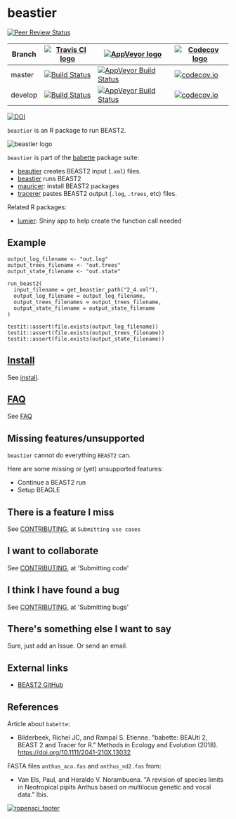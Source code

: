 # beastier

[![Peer Review Status](https://badges.ropensci.org/209_status.svg)](https://github.com/ropensci/onboarding/issues/209)

Branch|[![Travis CI logo](pics/TravisCI.png)](https://travis-ci.org)|[![AppVeyor logo](pics/AppVeyor.png)](https://www.appveyor.com)|[![Codecov logo](pics/Codecov.png)](https://www.codecov.io)
---|---|---|---
master|[![Build Status](https://travis-ci.org/ropensci/beastier.svg?branch=master)](https://travis-ci.org/ropensci/beastier)|[![AppVeyor Build Status](https://ci.appveyor.com/api/projects/status/github/ropensci/beastier?branch=master&svg=true)](https://ci.appveyor.com/project/richelbilderbeek/beastier)|[![codecov.io](https://codecov.io/github/ropensci/beastier/coverage.svg?branch=master)](https://codecov.io/github/ropensci/beastier/branch/master)
develop|[![Build Status](https://travis-ci.org/ropensci/beastier.svg?branch=develop)](https://travis-ci.org/ropensci/beastier)|[![AppVeyor Build Status](https://ci.appveyor.com/api/projects/status/github/ropensci/beastier?branch=develop&svg=true)](https://ci.appveyor.com/project/richelbilderbeek/beastier)|[![codecov.io](https://codecov.io/github/ropensci/beastier/coverage.svg?branch=develop)](https://codecov.io/github/ropensci/beastier/branch/develop)

[![DOI](https://zenodo.org/badge/115617629.svg)](https://zenodo.org/badge/latestdoi/115617629)

`beastier` is an R package to run BEAST2.

![beastier logo](pics/beastier_logo.png)

`beastier` is part of the [babette](https://github.com/ropensci/babette) package suite:

 * [beautier](https://github.com/ropensci/beautier) creates BEAST2 input (`.xml`) files.
 * [beastier](https://github.com/ropensci/beastier) runs BEAST2
 * [mauricer](https://github.com/ropensci/mauricer): install BEAST2 packages
 * [tracerer](https://github.com/ropensci/tracerer) pastes BEAST2 output (`.log`, `.trees`, etc) files.

Related R packages:

 * [lumier](https://github.com/ropensci/lumier): Shiny app to help create the function call needed

## Example

```
output_log_filename <- "out.log"
output_trees_filename <- "out.trees"
output_state_filename <- "out.state"

run_beast2(
  input_filename = get_beastier_path("2_4.xml"),
  output_log_filename = output_log_filename,
  output_trees_filenames = output_trees_filename,
  output_state_filename = output_state_filename
)

testit::assert(file.exists(output_log_filename))
testit::assert(file.exists(output_trees_filename))
testit::assert(file.exists(output_state_filename))
```

## [Install](doc/install.md)

See [install](doc/install.md).

## [FAQ](doc/faq.md)

See [FAQ](doc/faq.md)

## Missing features/unsupported

`beastier` cannot do everything `BEAST2` can. 

Here are some missing or (yet) unsupported features:

 * Continue a BEAST2 run
 * Setup BEAGLE

## There is a feature I miss

See [CONTRIBUTING](CONTRIBUTING.md), at `Submitting use cases`

## I want to collaborate

See [CONTRIBUTING](CONTRIBUTING.md), at 'Submitting code'

## I think I have found a bug

See [CONTRIBUTING](CONTRIBUTING.md), at 'Submitting bugs' 

## There's something else I want to say

Sure, just add an Issue. Or send an email.

## External links

 * [BEAST2 GitHub](https://github.com/CompEvol/beast2)

## References

Article about `babette`:

 * Bilderbeek, Richel JC, and Rampal S. Etienne. "babette: BEAUti 2, BEAST 2 and Tracer for R." Methods in Ecology and Evolution (2018). https://doi.org/10.1111/2041-210X.13032

FASTA files `anthus_aco.fas` and `anthus_nd2.fas` from:
 
 * Van Els, Paul, and Heraldo V. Norambuena. "A revision of species limits in Neotropical pipits Anthus based on multilocus genetic and vocal data." Ibis.

[![ropensci_footer](https://ropensci.org/public_images/ropensci_footer.png)](https://ropensci.org)
